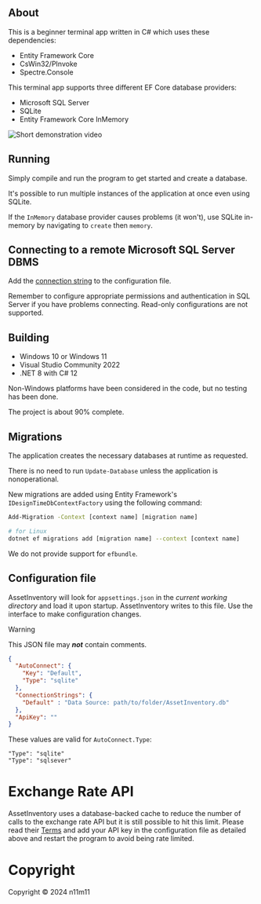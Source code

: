 ## About

This is a beginner terminal app written in C# which uses these dependencies:
- Entity Framework Core
- CsWin32/PInvoke
- Spectre.Console

This terminal app supports three different EF Core database providers:
- Microsoft SQL Server
- SQLite
- Entity Framework Core InMemory

![Short demonstration video](demo.avif)

## Running

Simply compile and run the program to get started and create a database.

It's possible to run multiple instances of the application at once even using SQLite.

If the `InMemory` database provider causes problems (it won't), use SQLite in-memory by navigating to `create` then `memory`.

## Connecting to a remote Microsoft SQL Server DBMS

Add the [connection string](https://learn.microsoft.com/en-us/ef/core/miscellaneous/connection-strings) to the configuration file.

Remember to configure appropriate permissions and authentication in SQL Server if you have problems connecting. Read-only configurations are not supported.

## Building

- Windows 10 or Windows 11
- Visual Studio Community 2022
- .NET 8 with C# 12

Non-Windows platforms have been considered in the code, but no testing has been done.

The project is about 90% complete.

## Migrations

The application creates the necessary databases at runtime as requested.

There is no need to run `Update-Database` unless the application is nonoperational.

New migrations are added using Entity Framework's `IDesignTimeDbContextFactory` using the following command:

```bat
Add-Migration -Context [context name] [migration name]
```

```sh
# for Linux
dotnet ef migrations add [migration name] --context [context name]
```

We do not provide support for `efbundle`.

## Configuration file

AssetInventory will look for `appsettings.json` in the _current working directory_ and load it upon startup. AssetInventory writes to this file. Use the interface to make configuration changes.

> [!WARNING]
> This JSON file may ***not*** contain comments.

```json
{
  "AutoConnect": {
    "Key": "Default",
    "Type": "sqlite"
  },
  "ConnectionStrings": {
    "Default" : "Data Source: path/to/folder/AssetInventory.db"
  },
  "ApiKey": ""
}
```

These values are valid for `AutoConnect.Type`:

```
"Type": "sqlite"
"Type": "sqlsever"
```

# Exchange Rate API

AssetInventory uses a database-backed cache to reduce the number of calls to the exchange rate API but it is still possible to hit this limit.
Please read their [Terms](https://www.exchangerate-api.com/terms) and add your API key in the configuration file as detailed above and restart the program to avoid being rate limited.

# Copyright

Copyright © 2024 n11m11
